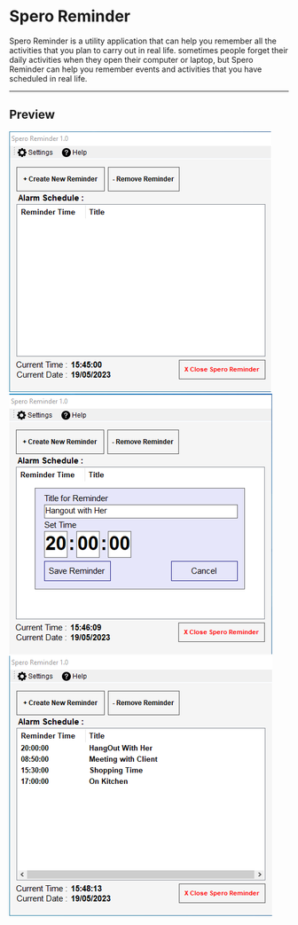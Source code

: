 # Spero Reminder
Spero Reminder is a utility application that can help you remember all the activities that you plan to carry out in real life.
sometimes people forget their daily activities when they open their computer or laptop, but Spero Reminder can help you remember events and activities that you have scheduled in real life.
***

## Preview
![](https://raw.githubusercontent.com/arisohandriputra/speroreminderApp/main/preview1.png)
![](https://raw.githubusercontent.com/arisohandriputra/speroreminderApp/main/preview2.png)
![](https://raw.githubusercontent.com/arisohandriputra/speroreminderApp/main/preview3.png)
